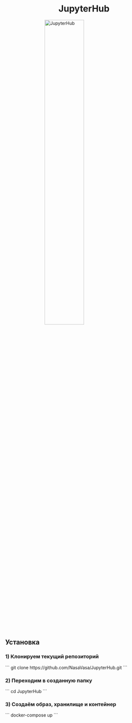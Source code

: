 <h1 style="text-align: center">JupyterHub</h1>
<a href="https://jupyter.org/hub"> <img src="https://jupyter.org/assets/homepage/hublogo.svg" width="50%" style="display: block; margin-left: auto; margin-right: auto;" alt="JupyterHub"></a>

<h2>Установка</h2>
<h3>1) Клонируем текущий репозиторий</h2>
```
git clone https://github.com/NasaVasa/JupyterHub.git
```
<h3>2) Переходим в созданную папку</h2>
```
cd JupyterHub
```
<h3>3) Создаём образ, хранилище и контейнер</h2>
```
docker-compose up
```